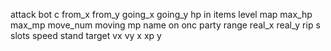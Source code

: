 attack
bot
c
from_x
from_y
going_x
going_y
hp
in
items
level
map
max_hp
max_mp
move_num
moving
mp
name
on
onc
party
range
real_x
real_y
rip
s
slots
speed
stand
target
vx
vy
x
xp
y
